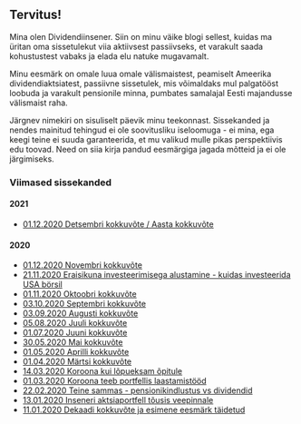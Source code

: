 ## Tervitus!

Mina olen Dividendiinsener. Siin on minu väike blogi sellest, kuidas ma üritan oma sissetulekut viia aktiivsest
passiivseks, et varakult saada kohustustest vabaks ja elada elu natuke mugavamalt.

Minu eesmärk on omale luua omale välismaistest, peamiselt Ameerika dividendiaktsiatest, passiivne sissetulek, mis võimaldaks mul 
palgatööst loobuda ja varakult pensionile minna, pumbates samalajal Eesti majandusse välismaist raha. 

Järgnev nimekiri on sisuliselt päevik minu teekonnast. Sissekanded ja nendes mainitud tehingud ei ole soovitusliku 
iseloomuga - ei mina, ega keegi teine ei suuda garanteerida, et mu valikud mulle pikas perspektiivis edu toovad. Need
on siia kirja pandud eesmärgiga jagada mõtteid ja ei ole järgimiseks.    

### Viimased sissekanded

#### 2021
* [01.12.2020 Detsembri kokkuvõte / Aasta kokkuvõte](./2021-01-01-detsembrikokkuvote/)

#### 2020
* [01.12.2020 Novembri kokkuvõte](./2020-12-01-novembrikokkuvote/)
* [21.11.2020 Eraisikuna investeerimisega alustamine - kuidas investeerida USA börsil](2020-11-21-investeerimisega-alustamine)
* [01.11.2020 Oktoobri kokkuvõte](./2020-11-01-oktoobrikokkuvote/)
* [03.10.2020 Septembri kokkuvõte](./2020-10-03-septembrikokkuvote/)
* [03.09.2020 Augusti kokkuvõte](./03-09-2020-augustikokkuvote/)
* [05.08.2020 Juuli kokkuvõte](./05-08-2020-juulikokkuvote/)
* [01.07.2020 Juuni kokkuvõte](./01-07-2020-juunikokkuvote/)
* [30.05.2020 Mai kokkuvõte](./30-05-2020-maikokkuvote/)
* [01.05.2020 Aprilli kokkuvõte](./01-05-2020-aprillikokkuvote/)
* [01.04.2020 Märtsi kokkuvõte](./01-04-2020-martsikokkuvote/)
* [14.03.2020 Koroona kui lõpueksam õpitule](./14-03-2020-koroona2)
* [01.03.2020 Koroona teeb portfellis laastamistööd](./01-03-2020-koroona)
* [22.02.2020 Teine sammas - pensionikindlustus vs dividendid](./22-02-2020-pensionikindlustus)
* [13.01.2020 Inseneri aktsiaportfell tõusis veepinnale](./13-01-2020-kasum)
* [11.01.2020 Dekaadi kokkuvõte ja esimene eesmärk täidetud](./11-01-2020-algus)

